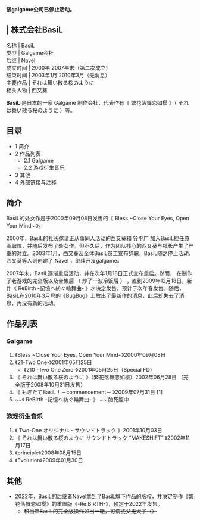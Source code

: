 **该galgame公司已停止活动。**

|  株式会社BasiL  
---  
名称  |  BasiL   
类型  |  Galgame会社   
后继  |  Navel   
成立时间  |  2000年  2007年末（第二次成立）   
结束时间  |  2003年1月  2010年3月（无消息）   
主要作品  |  それは舞い散る桜のように   
相关人物  |  西又葵   
  
**BasiL** 是日本的一家  Galgame  制作会社，代表作有《  繁花落舞恋如樱  》（  それは舞い散る桜のように  ）等。

##  目录

  * 1  简介 
  * 2  作品列表 
    * 2.1  Galgame 
    * 2.2  游戏衍生音乐 
  * 3  其他 
  * 4  外部链接与注释 

##  简介

BasiL的处女作是于2000年09月08日发售的《  Bless ~Close Your Eyes, Open Your Mind~  》。

2000年，BasiL的社长邀请正从事同人活动的西又葵和  铃平广
加入BasiL担任原画职位，并随后发布了处女作。但不久后，作为团队核心的西又葵与社长产生了严重的对立。2003年1月，西又葵及全体BasiL员工宣布辞职，BasiL随之停止活动，西又葵等人则创建了
Navel  ，继续开发galgame。

2007年末，BasiL逐渐重启活动，并在次年1月18日正式宣布重启。然而，  在制作了老游戏的完全版以及合集后  （  炒了一波冷饭后  ）
，直到2009年12月18日，新作《  ReBirth -記憶へ紡ぐ輪舞曲-
》才决定发售，预计于次年春发售。随后，BasiL在2010年3月号的《BugBug》上放出了最新作的消息，此后却失去了消息，再没有新的活动。

##  作品列表

###  Galgame

  1. 《Bless ~Close Your Eyes, Open Your Mind~》2000年09月08日 
  2. 《21-Two One-》2001年05月25日 
     * 《210 -Two One Zero-》2001年05月25日（Special FD） 
  3. 《  それは舞い散る桜のように  》（繁花落舞恋如樱）2002年06月28日  （完全版于2008年10月31日发售） 
  4. 《  もぎたてBasiL！－commencement－  》2009年07月31日  [1] 
  5. ~~《 ReBirth -記憶へ紡ぐ輪舞曲-  》 ~~ 胎死腹中 

###  游戏衍生音乐

  1. 《  Two-One オリジナル・サウンドトラック  》2001年10月03日 
  2. 《  それは舞い散る桜のように サウンドトラック “MAKESHIFT”  》2002年11月17日 
  3. 《principle》2008年08月15日 
  4. 《Evolution》2009年01月30日 

##  其他

  * 2022年，BasiL的后继者Navel拿到了BasiL旗下作品的版权，并决定制作《繁花落舞恋如樱》的重置版《-Re:BIRTH-》，预定于2022年发售。 
    * ~~和当年BasiL的完全版操作如出一辙，可谓虎父无犬子（）~~